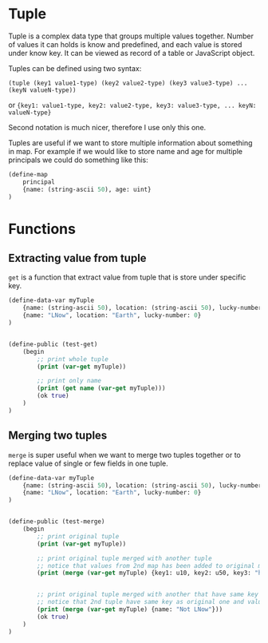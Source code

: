 # Tuple
Tuple is a complex data type that groups multiple values together. Number of values it can holds is know and predefined, and each value is stored under know key.
It can be viewed as record of a table or JavaScript object.

Tuples can be defined using two syntax:

`(tuple (key1 value1-type) (key2 value2-type) (key3 value3-type) ... (keyN valueN-type))`

or
`{key1: value1-type, key2: value2-type, key3: value3-type, ... keyN: valueN-type}`

Second notation is much nicer, therefore I use only this one.


Tuples are useful if we want to store multiple information about something in map.
For example if we would like to store name and age for multiple principals we could do something like this:

```clojure
(define-map
    principal
    {name: (string-ascii 50), age: uint}
)
```


# Functions

## Extracting value from tuple
`get` is a function that extract value from tuple that is store under specific key.


```clojure
(define-data-var myTuple 
    {name: (string-ascii 50), location: (string-ascii 50), lucky-number: int}
    {name: "LNow", location: "Earth", lucky-number: 0}
)


(define-public (test-get)
    (begin
        ;; print whole tuple
        (print (var-get myTuple))

        ;; print only name
        (print (get name (var-get myTuple)))
        (ok true)
    )
)
```

## Merging two tuples
`merge` is super useful when we want to merge two tuples together or to replace value of single or few fields in one tuple.

```clojure
(define-data-var myTuple 
    {name: (string-ascii 50), location: (string-ascii 50), lucky-number: int}
    {name: "LNow", location: "Earth", lucky-number: 0}
)


(define-public (test-merge)
    (begin
        ;; print original tuple
        (print (var-get myTuple))

        ;; print original tuple merged with another tuple
        ;; notice that values from 2nd map has been added to original map
        (print (merge (var-get myTuple) {key1: u10, key2: u50, key3: "hello"}))


        ;; print original tuple merged with another that have same key
        ;; notice that 2nd tuple have same key as original one and value in original is replaced with new value
        (print (merge (var-get myTuple) {name: "Not LNow"}))
        (ok true)
    )
)
```